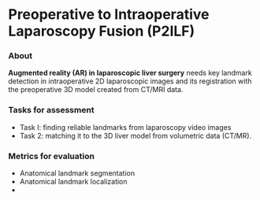 # Preoperative to Intraoperative Laparoscopy Fusion (P2ILF)

### About
**Augmented reality (AR) in laparoscopic liver surgery** needs key landmark detection in intraoperative 2D laparoscopic images and its registration with the preoperative 3D model created from CT/MRI data. 

### Tasks for assessment

- Task I: finding reliable landmarks from laparoscopy video images
- Task 2: matching it to the 3D liver model from volumetric data (CT/MR).

### Metrics for evaluation

- Anatomical landmark segmentation
- Anatomical landmark localization 
- 


